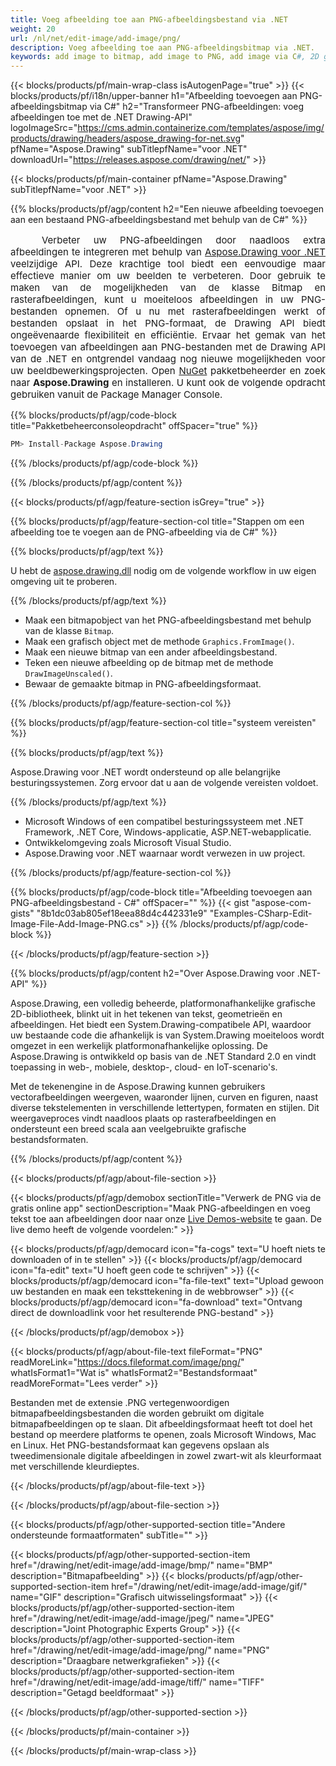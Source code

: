 ```yaml
---
title: Voeg afbeelding toe aan PNG-afbeeldingsbestand via .NET
weight: 20
url: /nl/net/edit-image/add-image/png/
description: Voeg afbeelding toe aan PNG-afbeeldingsbitmap via .NET.
keywords: add image to bitmap, add image to PNG, add image via C#, 2D graphics, drawing API, edit bitmap C#, Drawing voor .NET, save bitmap, save PNG image, cross-platform 2D graphic library, Bitmap class, raster graphics drawing, draw image, rendering raster images, PNG image file
---
```


{{< blocks/products/pf/main-wrap-class isAutogenPage="true" >}}
{{< blocks/products/pf/i18n/upper-banner h1="Afbeelding toevoegen aan PNG-afbeeldingsbitmap via C#" h2="Transformeer PNG-afbeeldingen: voeg afbeeldingen toe met de .NET Drawing-API" logoImageSrc="https://cms.admin.containerize.com/templates/aspose/img/products/drawing/headers/aspose_drawing-for-net.svg" pfName="Aspose.Drawing" subTitlepfName="voor .NET" downloadUrl="https://releases.aspose.com/drawing/net/" >}}

{{< blocks/products/pf/main-container pfName="Aspose.Drawing" subTitlepfName="voor .NET" >}}


{{% blocks/products/pf/agp/content h2="Een nieuwe afbeelding toevoegen aan een bestaand PNG-afbeeldingsbestand met behulp van de C#" %}}

<p align="justify" style="text-indent:50px;font-size:15px;">
Verbeter uw PNG-afbeeldingen door naadloos extra afbeeldingen te integreren met behulp van <a href="https://products.aspose.com/drawing/net">Aspose.Drawing voor .NET</a> veelzijdige API. Deze krachtige tool biedt een eenvoudige maar effectieve manier om uw beelden te verbeteren. Door gebruik te maken van de mogelijkheden van de klasse Bitmap en rasterafbeeldingen, kunt u moeiteloos afbeeldingen in uw PNG-bestanden opnemen. Of u nu met rasterafbeeldingen werkt of bestanden opslaat in het PNG-formaat, de Drawing API biedt ongeëvenaarde flexibiliteit en efficiëntie. Ervaar het gemak van het toevoegen van afbeeldingen aan PNG-bestanden met de Drawing API van de .NET en ontgrendel vandaag nog nieuwe mogelijkheden voor uw beeldbewerkingsprojecten. Open <a href="https://www.nuget.org/packages/aspose.drawing">NuGet</a> pakketbeheerder en zoek naar <b>Aspose.Drawing</b> en installeren. U kunt ook de volgende opdracht gebruiken vanuit de Package Manager Console.</p>

{{% blocks/products/pf/agp/code-block title="Pakketbeheerconsoleopdracht" offSpacer="true" %}}
```cs
PM> Install-Package Aspose.Drawing
```
{{% /blocks/products/pf/agp/code-block %}}

{{% /blocks/products/pf/agp/content %}}


{{< blocks/products/pf/agp/feature-section isGrey="true" >}}

{{% blocks/products/pf/agp/feature-section-col title="Stappen om een ​​afbeelding toe te voegen aan de PNG-afbeelding via de C#" %}}

{{% blocks/products/pf/agp/text %}}

U hebt de [aspose.drawing.dll](https://downloads.aspose.com/drawing/net) nodig om de volgende workflow in uw eigen omgeving uit te proberen.

{{% /blocks/products/pf/agp/text %}}

+ Maak een bitmapobject van het PNG-afbeeldingsbestand met behulp van de klasse `Bitmap`.
+ Maak een grafisch object met de methode `Graphics.FromImage()`.
+ Maak een nieuwe bitmap van een ander afbeeldingsbestand.
+ Teken een nieuwe afbeelding op de bitmap met de methode `DrawImageUnscaled()`.
+ Bewaar de gemaakte bitmap in PNG-afbeeldingsformaat.

{{% /blocks/products/pf/agp/feature-section-col %}}

{{% blocks/products/pf/agp/feature-section-col title="systeem vereisten" %}}

{{% blocks/products/pf/agp/text %}}

Aspose.Drawing voor .NET wordt ondersteund op alle belangrijke besturingssystemen. Zorg ervoor dat u aan de volgende vereisten voldoet.

{{% /blocks/products/pf/agp/text %}}

- Microsoft Windows of een compatibel besturingssysteem met .NET Framework, .NET Core, Windows-applicatie, ASP.NET-webapplicatie.
- Ontwikkelomgeving zoals Microsoft Visual Studio.
- Aspose.Drawing voor .NET waarnaar wordt verwezen in uw project.

{{% /blocks/products/pf/agp/feature-section-col %}}

{{% blocks/products/pf/agp/code-block title="Afbeelding toevoegen aan PNG-afbeeldingsbestand - C#" offSpacer="" %}}
{{< gist "aspose-com-gists" "8b1dc03ab805ef18eea88d4c442331e9" "Examples-CSharp-Edit-Image-File-Add-Image-PNG.cs" >}}
{{% /blocks/products/pf/agp/code-block %}}

{{< /blocks/products/pf/agp/feature-section >}}


<!-- aboutfile Starts -->

{{% blocks/products/pf/agp/content h2="Over Aspose.Drawing voor .NET-API" %}}

Aspose.Drawing, een volledig beheerde, platformonafhankelijke grafische 2D-bibliotheek, blinkt uit in het tekenen van tekst, geometrieën en afbeeldingen. Het biedt een System.Drawing-compatibele API, waardoor uw bestaande code die afhankelijk is van System.Drawing moeiteloos wordt omgezet in een werkelijk platformonafhankelijke oplossing. De Aspose.Drawing is ontwikkeld op basis van de .NET Standard 2.0 en vindt toepassing in web-, mobiele, desktop-, cloud- en IoT-scenario's.

Met de tekenengine in de Aspose.Drawing kunnen gebruikers vectorafbeeldingen weergeven, waaronder lijnen, curven en figuren, naast diverse tekstelementen in verschillende lettertypen, formaten en stijlen. Dit weergaveproces vindt naadloos plaats op rasterafbeeldingen en ondersteunt een breed scala aan veelgebruikte grafische bestandsformaten.

{{% /blocks/products/pf/agp/content %}}


{{< blocks/products/pf/agp/about-file-section >}}

{{< blocks/products/pf/agp/demobox sectionTitle="Verwerk de PNG via de gratis online app" sectionDescription="Maak PNG-afbeeldingen en voeg tekst toe aan afbeeldingen door naar onze [Live Demos-website](https://products.aspose.app/drawing) te gaan. De live demo heeft de volgende voordelen:" >}}

{{< blocks/products/pf/agp/democard icon="fa-cogs" text="U hoeft niets te downloaden of in te stellen" >}}
{{< blocks/products/pf/agp/democard icon="fa-edit" text="U hoeft geen code te schrijven" >}}
{{< blocks/products/pf/agp/democard icon="fa-file-text" text="Upload gewoon uw bestanden en maak een teksttekening in de webbrowser" >}}
{{< blocks/products/pf/agp/democard icon="fa-download" text="Ontvang direct de downloadlink voor het resulterende PNG-bestand" >}}

{{< /blocks/products/pf/agp/demobox >}}

{{< blocks/products/pf/agp/about-file-text fileFormat="PNG" readMoreLink="https://docs.fileformat.com/image/png/" whatIsFormat1="Wat is" whatIsFormat2="Bestandsformaat" readMoreFormat="Lees verder" >}}

Bestanden met de extensie .PNG vertegenwoordigen bitmapafbeeldingsbestanden die worden gebruikt om digitale bitmapafbeeldingen op te slaan. Dit afbeeldingsformaat heeft tot doel het bestand op meerdere platforms te openen, zoals Microsoft Windows, Mac en Linux. Het PNG-bestandsformaat kan gegevens opslaan als tweedimensionale digitale afbeeldingen in zowel zwart-wit als kleurformaat met verschillende kleurdieptes.

{{< /blocks/products/pf/agp/about-file-text >}}

{{< /blocks/products/pf/agp/about-file-section >}}

<!-- aboutfile Ends -->


{{< blocks/products/pf/agp/other-supported-section title="Andere ondersteunde formaatformaten" subTitle="" >}}

{{< blocks/products/pf/agp/other-supported-section-item href="/drawing/net/edit-image/add-image/bmp/" name="BMP" description="Bitmapafbeelding" >}}
{{< blocks/products/pf/agp/other-supported-section-item href="/drawing/net/edit-image/add-image/gif/" name="GIF" description="Grafisch uitwisselingsformaat" >}}
{{< blocks/products/pf/agp/other-supported-section-item href="/drawing/net/edit-image/add-image/jpeg/" name="JPEG" description="Joint Photographic Experts Group" >}}
{{< blocks/products/pf/agp/other-supported-section-item href="/drawing/net/edit-image/add-image/png/" name="PNG" description="Draagbare netwerkgrafieken" >}}
{{< blocks/products/pf/agp/other-supported-section-item href="/drawing/net/edit-image/add-image/tiff/" name="TIFF" description="Getagd beeldformaat" >}}

{{< /blocks/products/pf/agp/other-supported-section >}}

{{< /blocks/products/pf/main-container >}}

{{< /blocks/products/pf/main-wrap-class >}}
